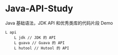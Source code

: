 # Java-API-Study
Java 基础语法，JDK API 和优秀类库的代码片段 Demo

```
L api
    L jdk // JDK 的 API
    L guava // Guava 的 API
    L hutool // Hutool 的 API

```

